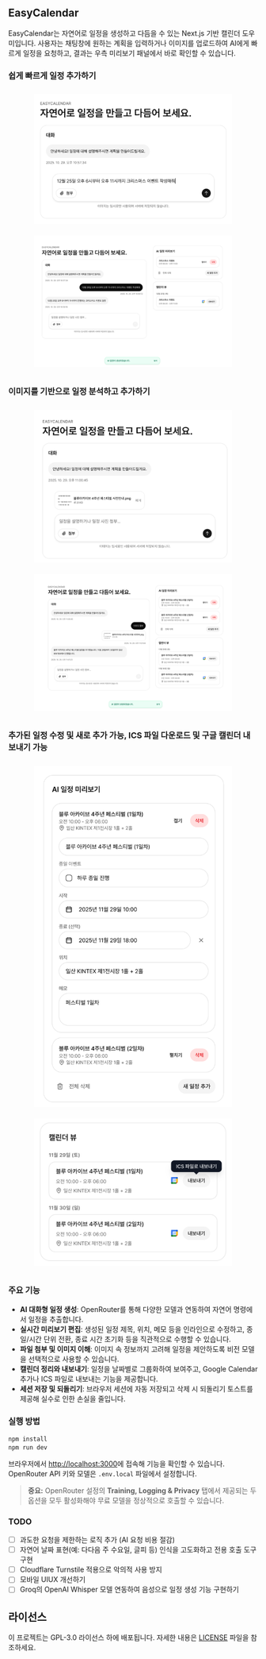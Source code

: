 ## EasyCalendar

EasyCalendar는 자연어로 일정을 생성하고 다듬을 수 있는 Next.js 기반 캘린더 도우미입니다. 사용자는 채팅창에 원하는 계획을 입력하거나 이미지를 업로드하여 AI에게 빠르게 일정을 요청하고, 결과는 우측 미리보기 패널에서 바로 확인할 수 있습니다.

### 쉽게 빠르게 일정 추가하기
<div align="center">
  <img src="readme_src/1.png" width="400" style="margin: 10px;">
  <img src="readme_src/2.png" width="400" style="margin: 10px;">
</div>

### 이미지를 기반으로 일정 분석하고 추가하기
<div align="center">
  <img src="readme_src/3.png" width="400" style="margin: 10px;">
  <img src="readme_src/4.png" width="400" style="margin: 10px;">
</div>

### 추가된 일정 수정 및 새로 추가 가능, ICS 파일 다운로드 및 구글 캘린더 내보내기 가능
<div align="center">
  <img src="readme_src/5.png" width="400" style="margin: 10px;">
  <img src="readme_src/6.png" width="400" style="margin: 10px;">
</div>

### 주요 기능
- **AI 대화형 일정 생성**: OpenRouter를 통해 다양한 모델과 연동하여 자연어 명령에서 일정을 추출합니다.
- **실시간 미리보기 편집**: 생성된 일정 제목, 위치, 메모 등을 인라인으로 수정하고, 종일/시간 단위 전환, 종료 시간 초기화 등을 직관적으로 수행할 수 있습니다.
- **파일 첨부 및 이미지 이해**: 이미지 속 정보까지 고려해 일정을 제안하도록 비전 모델을 선택적으로 사용할 수 있습니다.
- **캘린더 정리와 내보내기**: 일정을 날짜별로 그룹화하여 보여주고, Google Calendar 추가나 ICS 파일로 내보내는 기능을 제공합니다.
- **세션 저장 및 되돌리기**: 브라우저 세션에 자동 저장되고 삭제 시 되돌리기 토스트를 제공해 실수로 인한 손실을 줄입니다.

### 실행 방법
```bash
npm install
npm run dev
```

브라우저에서 [http://localhost:3000](http://localhost:3000)에 접속해 기능을 확인할 수 있습니다. OpenRouter API 키와 모델은 `.env.local` 파일에서 설정합니다.

> **중요:** OpenRouter 설정의 **Training, Logging & Privacy** 탭에서 제공되는 두 옵션을 모두 활성화해야 무료 모델을 정상적으로 호출할 수 있습니다.

### TODO
- [ ] 과도한 요청을 제한하는 로직 추가 (AI 요청 비용 절감)
- [ ] 자연어 날짜 표현(예: 다다음 주 수요일, 글피 등) 인식을 고도화하고 전용 호출 도구 구현
- [ ] Cloudflare Turnstile 적용으로 악의적 사용 방지
- [ ] 모바일 UIUX 개선하기
- [ ] Groq의 OpenAI Whisper 모델 연동하여 음성으로 일정 생성 기능 구현하기

## 라이선스

이 프로젝트는 GPL-3.0 라이선스 하에 배포됩니다. 자세한 내용은 [LICENSE](LICENSE) 파일을 참조하세요.

